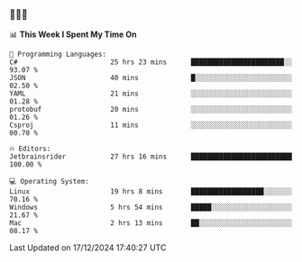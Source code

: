 ### 👋👋👋
<!--START_SECTION:waka-->
📊 **This Week I Spent My Time On** 

```text
💬 Programming Languages: 
C#                       25 hrs 23 mins      ███████████████████████░░   93.07 % 
JSON                     40 mins             █░░░░░░░░░░░░░░░░░░░░░░░░   02.50 % 
YAML                     21 mins             ░░░░░░░░░░░░░░░░░░░░░░░░░   01.28 % 
protobuf                 20 mins             ░░░░░░░░░░░░░░░░░░░░░░░░░   01.26 % 
Csproj                   11 mins             ░░░░░░░░░░░░░░░░░░░░░░░░░   00.70 % 

🔥 Editors: 
Jetbrainsrider           27 hrs 16 mins      █████████████████████████   100.00 % 

💻 Operating System: 
Linux                    19 hrs 8 mins       ██████████████████░░░░░░░   70.16 % 
Windows                  5 hrs 54 mins       █████░░░░░░░░░░░░░░░░░░░░   21.67 % 
Mac                      2 hrs 13 mins       ██░░░░░░░░░░░░░░░░░░░░░░░   08.17 % 
```


 Last Updated on 17/12/2024 17:40:27 UTC
<!--END_SECTION:waka-->
